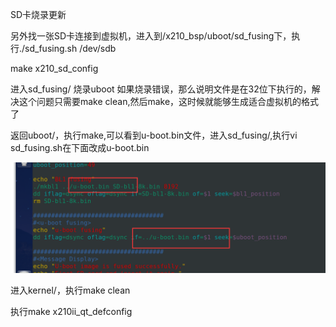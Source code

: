 SD卡烧录更新



另外找一张SD卡连接到虚拟机，进入到/x210_bsp/uboot/sd_fusing下，执行./sd_fusing.sh /dev/sdb



make x210_sd_config

进入sd_fusing/ 烧录uboot 如果烧录错误，那么说明文件是在32位下执行的，解决这个问题只需要make clean,然后make，这时候就能够生成适合虚拟机的格式了



返回uboot/，执行make,可以看到u-boot.bin文件，进入sd_fusing/,执行vi sd_fusing.sh在下面改成u-boot.bin

![image-20220503195615800](https://raw.githubusercontent.com/kurisaW/picbed/main/img2023/202304241402073.png)





进入kernel/，执行make clean 

执行make x210ii_qt_defconfig







